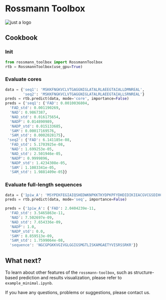 # Rossmann Toolbox
![just a logo](https://github.com/labstructbioinf/rossmann-toolbox/blob/main/logo.png?raw=true)

## Cookbook
### Init
```python
from rossmann_toolbox import RossmannToolbox
rtb = RossmannToolbox(use_gpu=True)
```
### Evaluate cores

```python
data = {'seq1': 'MSKKFNGKVCLVTGAGGNIGLATALRLAEEGTAIALLDMNREAL', 
        'seq2': 'MSKKFNGKVCLVTGAGGNIGLATALRLAEEGTAIALLSRNREAL'}
preds = rtb.predict(data, mode='core', importance=False)
preds = {'seq1': {'FAD': 0.0010036804,
  'FAD_std': 0.001190269,
  'NAD': 0.9867387,
  'NAD_std': 0.016175654,
  'NADP': 0.014890989,
  'NADP_std': 0.015133685,
  'SAM': 0.00017169576,
  'SAM_std': 0.0002028175},
 'seq2': {'FAD': 6.141185e-08,
  'FAD_std': 5.1703925e-08,
  'NAD': 1.699253e-05,
  'NAD_std': 2.501946e-05,
  'NADP': 0.9999896,
  'NADP_std': 1.4234308e-05,
  'SAM': 1.1083341e-05,
  'SAM_std': 1.9881409e-05}}
```

### Evaluate full-length sequences
```python
data = {'1piw_A': 'MSYPEKFEGIAIQSHEDWKNPKKTKYDPKPFYDHDIDIKIEACGVCGSDIHCAAGHWGNMKMPLVVGHEIVGKVVKLGPKSNSGLKVGQRVGVGAQVFSCLECDRCKNDNEPYCTKFVTTYSQPYEDGYVSQGGYANYVRVHEHFVVPIPENIPSHLAAPLLCGGLTVYSPLVRNGCGPGKKVGIVGLGGIGSMGTLISKAMGAETYVISRSSRKREDAMKMGADHYIATLEEGDWGEKYFDTFDLIVVCASSLTDIDFNIMPKAMKVGGRIVSISIPEQHEMLSLKPYGLKAVSISYSALGSIKELNQLLKLVSEKDIKIWVETLPVGEAGVHEAFERMEKGDVRYRFTLVGYDKEFSD'}
preds = rtb.predict(data, mode='seq', importance=False)

preds = {'1piw_A': {'FAD': 2.0404239e-11,
  'FAD_std': 3.5465863e-11,
  'NAD': 7.502697e-09,
  'NAD_std': 7.654336e-09,
  'NADP': 1.0,
  'NADP_std': 0.0,
  'SAM': 8.859513e-09,
  'SAM_std': 1.7599064e-08,
  'sequence': 'NGCGPGKKVGIVGLGGIGSMGTLISKAMGAETYVISRSSRKR'}}
```

## What next?

To learn about other features of the `rossmann-toolbox`, such as structure-based prediction and results visualization, please refer to `example_minimal.ipynb`. 

If you have any questions, problems or suggestions, please contact us. 

